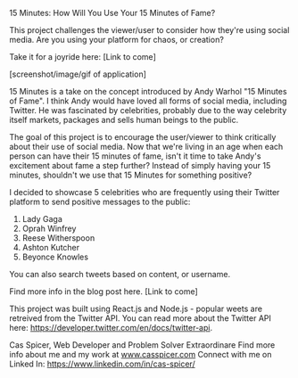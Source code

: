 15 Minutes: How Will You Use Your 15 Minutes of Fame?


This project challenges the viewer/user to consider how they're using social media.  Are you using your platform for chaos, or creation?

Take it for a joyride here: [Link to come]

[screenshot/image/gif of application]

15 Minutes is a take on the concept introduced by Andy Warhol "15 Minutes of Fame".  I think Andy would have loved all forms of social media, including Twitter.  He was fascinated by celebrities, probably due to the way celebrity itself markets, packages and sells human beings to the public. 

The goal of this project is to encourage the user/viewer to think critically about their use of social media.  Now that we're living in an age when each person can have their 15 minutes of fame, isn't it time to take Andy's excitement about fame a step further?  Instead of simply having your 15 minutes, shouldn't we use that 15 Minutes for something positive?  

I decided to showcase 5 celebrities who are frequently using their Twitter platform to send positive messages to the public:

1. Lady Gaga
2. Oprah Winfrey
3. Reese Witherspoon 
4. Ashton Kutcher
5. Beyonce Knowles

You can also search tweets based on content, or username. 

Find more info in the blog post here. [Link to come]

This project was built using React.js and Node.js - popular weets are retreived from the Twitter API.  You can read more about the Twitter API here: https://developer.twitter.com/en/docs/twitter-api.


Cas Spicer, Web Developer and Problem Solver Extraordinare
Find more info about me and my work at www.casspicer.com
Connect with me on Linked In: https://www.linkedin.com/in/cas-spicer/
